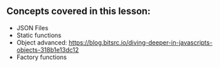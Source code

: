 ## Concepts covered in this lesson: 

- JSON Files
- Static functions
- Object advanced: https://blog.bitsrc.io/diving-deeper-in-javascripts-objects-318b1e13dc12
- Factory functions